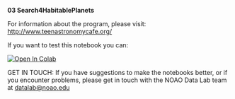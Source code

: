 **03 Search4HabitablePlanets**

For information about the program, please visit: http://www.teenastronomycafe.org/

If you want to test this notebook you can: 

[![Open In Colab](https://colab.research.google.com/assets/colab-badge.svg)](https://colab.research.google.com/github/noaodatalab/notebooks-latest/blob/master/06_EPO/e-TeenAstronomyCafe/03_Search4HabitablePlanets/Search4HabitablePlanets.ipynb)

GET IN TOUCH: If you have suggestions to make the notebooks better, or if you encounter problems, please get in touch with the NOAO Data Lab team at datalab@noao.edu


